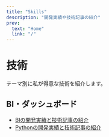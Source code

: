 ```yaml
---
title: "Skills"
description: "開発実績や技術記事の紹介"
prev:
  text: "Home"
  link: "/"
---
```


# 技術

テーマ別に私が得意な技術を紹介します。

## BI・ダッシュボード

- [BIの開発実績と技術記事の紹介](/resume/skills/bi/)
- [Pythonの開発実績と技術記事の紹介](/resume/skills/python/)
